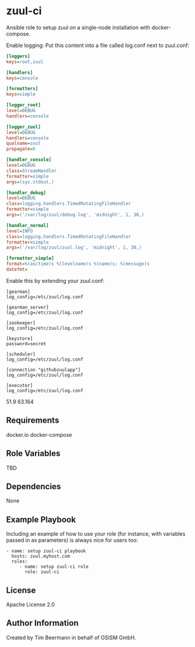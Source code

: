 zuul-ci
=======

Ansible role to setup zuul on a single-node installation with docker-compose.


Enable logging:
Put this content into a file called log.conf next to zuul.conf:
```ini
[loggers]
keys=root,zuul

[handlers]
keys=console

[formatters]
keys=simple

[logger_root]
level=DEBUG
handlers=console

[logger_zuul]
level=DEBUG
handlers=console
qualname=zuul
propagate=0

[handler_console]
level=DEBUG
class=StreamHandler
formatter=simple
args=(sys.stdout,)

[handler_debug]
level=DEBUG
class=logging.handlers.TimedRotatingFileHandler
formatter=simple
args=('/var/log/zuul/debug.log', 'midnight', 1, 30,)

[handler_normal]
level=INFO
class=logging.handlers.TimedRotatingFileHandler
formatter=simple
args=('/var/log/zuul/zuul.log', 'midnight', 1, 30,)

[formatter_simple]
format=%(asctime)s %(levelname)s %(name)s: %(message)s
datefmt=
```

Enable this by extending your zuul.conf:
```
[gearman]
log_config=/etc/zuul/log.conf

[gearman_server]
log_config=/etc/zuul/log.conf

[zookeeper]
log_config=/etc/zuul/log.conf

[keystore]
password=secret

[scheduler]
log_config=/etc/zuul/log.conf

[connection "githubzuulapp"]
log_config=/etc/zuul/log.conf

[executor]
log_config=/etc/zuul/log.conf
```
51.9
63.164


Requirements
------------

docker.io
docker-compose

Role Variables
--------------

TBD

Dependencies
------------

None

Example Playbook
----------------

Including an example of how to use your role (for instance, with variables passed in as parameters) is always nice for users too:

    - name: setup zuul-ci playbook
      hosts: zuul.myhost.com
      roles:
         - name: setup zuul-ci role
           role: zuul-ci

License
-------

Apache License 2.0

Author Information
------------------

Created by Tim Beermann in behalf of OSISM GmbH.
